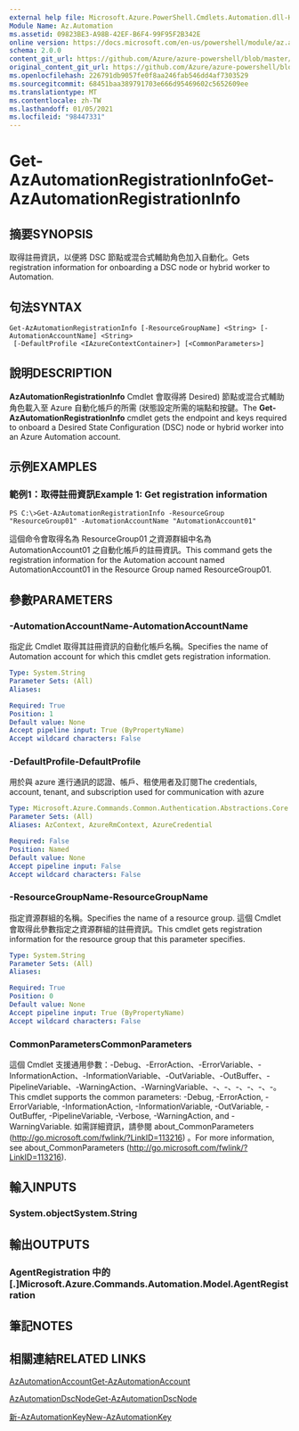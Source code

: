 ```yaml
---
external help file: Microsoft.Azure.PowerShell.Cmdlets.Automation.dll-Help.xml
Module Name: Az.Automation
ms.assetid: 09823BE3-A98B-42EF-B6F4-99F95F2B342E
online version: https://docs.microsoft.com/en-us/powershell/module/az.automation/get-azautomationregistrationinfo
schema: 2.0.0
content_git_url: https://github.com/Azure/azure-powershell/blob/master/src/Automation/Automation/help/Get-AzAutomationRegistrationInfo.md
original_content_git_url: https://github.com/Azure/azure-powershell/blob/master/src/Automation/Automation/help/Get-AzAutomationRegistrationInfo.md
ms.openlocfilehash: 226791db9057fe0f8aa246fab546dd4af7303529
ms.sourcegitcommit: 68451baa389791703e666d95469602c5652609ee
ms.translationtype: MT
ms.contentlocale: zh-TW
ms.lasthandoff: 01/05/2021
ms.locfileid: "98447331"
---
```

# <span data-ttu-id="b49e1-101">Get-AzAutomationRegistrationInfo</span><span class="sxs-lookup"><span data-stu-id="b49e1-101">Get-AzAutomationRegistrationInfo</span></span>

## <span data-ttu-id="b49e1-102">摘要</span><span class="sxs-lookup"><span data-stu-id="b49e1-102">SYNOPSIS</span></span>
<span data-ttu-id="b49e1-103">取得註冊資訊，以便將 DSC 節點或混合式輔助角色加入自動化。</span><span class="sxs-lookup"><span data-stu-id="b49e1-103">Gets registration information for onboarding a DSC node or hybrid worker to Automation.</span></span>

## <span data-ttu-id="b49e1-104">句法</span><span class="sxs-lookup"><span data-stu-id="b49e1-104">SYNTAX</span></span>

```
Get-AzAutomationRegistrationInfo [-ResourceGroupName] <String> [-AutomationAccountName] <String>
 [-DefaultProfile <IAzureContextContainer>] [<CommonParameters>]
```

## <span data-ttu-id="b49e1-105">說明</span><span class="sxs-lookup"><span data-stu-id="b49e1-105">DESCRIPTION</span></span>
<span data-ttu-id="b49e1-106">**AzAutomationRegistrationInfo** Cmdlet 會取得將 Desired) 節點或混合式輔助角色載入至 Azure 自動化帳戶的所需 (狀態設定所需的端點和按鍵。</span><span class="sxs-lookup"><span data-stu-id="b49e1-106">The **Get-AzAutomationRegistrationInfo** cmdlet gets the endpoint and keys required to onboard a Desired State Configuration (DSC) node or hybrid worker into an Azure Automation account.</span></span>

## <span data-ttu-id="b49e1-107">示例</span><span class="sxs-lookup"><span data-stu-id="b49e1-107">EXAMPLES</span></span>

### <span data-ttu-id="b49e1-108">範例1：取得註冊資訊</span><span class="sxs-lookup"><span data-stu-id="b49e1-108">Example 1: Get registration information</span></span>
```
PS C:\>Get-AzAutomationRegistrationInfo -ResourceGroup "ResourceGroup01" -AutomationAccountName "AutomationAccount01"
```

<span data-ttu-id="b49e1-109">這個命令會取得名為 ResourceGroup01 之資源群組中名為 AutomationAccount01 之自動化帳戶的註冊資訊。</span><span class="sxs-lookup"><span data-stu-id="b49e1-109">This command gets the registration information for the Automation account named AutomationAccount01 in the Resource Group named ResourceGroup01.</span></span>

## <span data-ttu-id="b49e1-110">參數</span><span class="sxs-lookup"><span data-stu-id="b49e1-110">PARAMETERS</span></span>

### <span data-ttu-id="b49e1-111">-AutomationAccountName</span><span class="sxs-lookup"><span data-stu-id="b49e1-111">-AutomationAccountName</span></span>
<span data-ttu-id="b49e1-112">指定此 Cmdlet 取得其註冊資訊的自動化帳戶名稱。</span><span class="sxs-lookup"><span data-stu-id="b49e1-112">Specifies the name of Automation account for which this cmdlet gets registration information.</span></span>

```yaml
Type: System.String
Parameter Sets: (All)
Aliases:

Required: True
Position: 1
Default value: None
Accept pipeline input: True (ByPropertyName)
Accept wildcard characters: False
```

### <span data-ttu-id="b49e1-113">-DefaultProfile</span><span class="sxs-lookup"><span data-stu-id="b49e1-113">-DefaultProfile</span></span>
<span data-ttu-id="b49e1-114">用於與 azure 進行通訊的認證、帳戶、租使用者及訂閱</span><span class="sxs-lookup"><span data-stu-id="b49e1-114">The credentials, account, tenant, and subscription used for communication with azure</span></span>

```yaml
Type: Microsoft.Azure.Commands.Common.Authentication.Abstractions.Core.IAzureContextContainer
Parameter Sets: (All)
Aliases: AzContext, AzureRmContext, AzureCredential

Required: False
Position: Named
Default value: None
Accept pipeline input: False
Accept wildcard characters: False
```

### <span data-ttu-id="b49e1-115">-ResourceGroupName</span><span class="sxs-lookup"><span data-stu-id="b49e1-115">-ResourceGroupName</span></span>
<span data-ttu-id="b49e1-116">指定資源群組的名稱。</span><span class="sxs-lookup"><span data-stu-id="b49e1-116">Specifies the name of a resource group.</span></span>
<span data-ttu-id="b49e1-117">這個 Cmdlet 會取得此參數指定之資源群組的註冊資訊。</span><span class="sxs-lookup"><span data-stu-id="b49e1-117">This cmdlet gets registration information for the resource group that this parameter specifies.</span></span>

```yaml
Type: System.String
Parameter Sets: (All)
Aliases:

Required: True
Position: 0
Default value: None
Accept pipeline input: True (ByPropertyName)
Accept wildcard characters: False
```

### <span data-ttu-id="b49e1-118">CommonParameters</span><span class="sxs-lookup"><span data-stu-id="b49e1-118">CommonParameters</span></span>
<span data-ttu-id="b49e1-119">這個 Cmdlet 支援通用參數：-Debug、-ErrorAction、-ErrorVariable、-InformationAction、-InformationVariable、-OutVariable、-OutBuffer、-PipelineVariable、-WarningAction、-WarningVariable、-、-、-、-、-、-。</span><span class="sxs-lookup"><span data-stu-id="b49e1-119">This cmdlet supports the common parameters: -Debug, -ErrorAction, -ErrorVariable, -InformationAction, -InformationVariable, -OutVariable, -OutBuffer, -PipelineVariable, -Verbose, -WarningAction, and -WarningVariable.</span></span> <span data-ttu-id="b49e1-120">如需詳細資訊，請參閱 about_CommonParameters (http://go.microsoft.com/fwlink/?LinkID=113216) 。</span><span class="sxs-lookup"><span data-stu-id="b49e1-120">For more information, see about_CommonParameters (http://go.microsoft.com/fwlink/?LinkID=113216).</span></span>

## <span data-ttu-id="b49e1-121">輸入</span><span class="sxs-lookup"><span data-stu-id="b49e1-121">INPUTS</span></span>

### <span data-ttu-id="b49e1-122">System.object</span><span class="sxs-lookup"><span data-stu-id="b49e1-122">System.String</span></span>

## <span data-ttu-id="b49e1-123">輸出</span><span class="sxs-lookup"><span data-stu-id="b49e1-123">OUTPUTS</span></span>

### <span data-ttu-id="b49e1-124">AgentRegistration 中的 [.]</span><span class="sxs-lookup"><span data-stu-id="b49e1-124">Microsoft.Azure.Commands.Automation.Model.AgentRegistration</span></span>

## <span data-ttu-id="b49e1-125">筆記</span><span class="sxs-lookup"><span data-stu-id="b49e1-125">NOTES</span></span>

## <span data-ttu-id="b49e1-126">相關連結</span><span class="sxs-lookup"><span data-stu-id="b49e1-126">RELATED LINKS</span></span>

[<span data-ttu-id="b49e1-127">AzAutomationAccount</span><span class="sxs-lookup"><span data-stu-id="b49e1-127">Get-AzAutomationAccount</span></span>](./Get-AzAutomationAccount.md)

[<span data-ttu-id="b49e1-128">AzAutomationDscNode</span><span class="sxs-lookup"><span data-stu-id="b49e1-128">Get-AzAutomationDscNode</span></span>](./Get-AzAutomationDscNode.md)

[<span data-ttu-id="b49e1-129">新-AzAutomationKey</span><span class="sxs-lookup"><span data-stu-id="b49e1-129">New-AzAutomationKey</span></span>](./New-AzAutomationKey.md)


